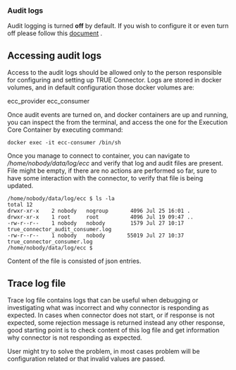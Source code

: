 ### Audit logs <a href="#auditlogs" id="auditlogs"></a>

Audit logging is turned **off** by default. If you wish to configure it or even turn off please follow this [document](https://github.com/Engineering-Research-and-Development/true-connector-execution\_core\_container/blob/1.14.3/doc/AUDIT.md) .


## Accessing audit logs

Access to the audit logs should be allowed only to the person responsible for configuring and setting up TRUE Connector. Logs are stored in docker volumes, and in default configuration those docker volumes are:

ecc_provider
ecc_consumer

Once audit events are turned on, and docker containers are up and running, you can inspect the from the terminal, and access the one for the Execution Core Container by executing command:

```
docker exec -it ecc-consumer /bin/sh
```

Once you manage to connect to container, you can navigate to */home/nobody/data/log/ecc* and verify that log and audit files are present. File might be empty, if there are no actions are performed so far, sure to have some interaction with the connector, to verify that file is being updated. 

```
/home/nobody/data/log/ecc $ ls -la
total 12
drwxr-xr-x    2 nobody   nogroup       4096 Jul 25 16:01 .
drwxr-xr-x    1 root     root          4096 Jul 19 09:47 ..
-rw-r--r--    1 nobody   nobody        1579 Jul 27 10:17 true_connector_audit_consumer.log
-rw-r--r--    1 nobody   nobody       55019 Jul 27 10:37 true_connector_consumer.log
/home/nobody/data/log/ecc $
```

Content of the file is consisted of json entries.

## Trace log file

Trace log file contains logs that can be useful when debugging or investigating what was incorrect and why connector is responding as expected. In cases when connector does not start, or if response is not expected, some rejection message is returned instead any other response, good starting point is to check content of this log file and get information why connector is not responding as expected. 

User might try to solve the problem, in most cases problem will be configuration related or that invalid values are passed.